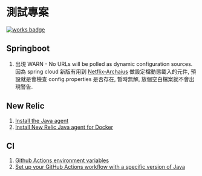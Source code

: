 # 測試專案
[![works badge](https://cdn.jsdelivr.net/gh/nikku/works-on-my-machine@v0.2.0/badge.svg)](https://github.com/nikku/works-on-my-machine)

## Springboot

1. 出現 WARN - No URLs will be polled as dynamic configuration sources.
因為 spring cloud 新版有用到 [Netflix-Archaius](https://github.com/Netflix/archaius/wiki/Getting-Started) 做設定檔動態載入的元件, 預設就是會檢查 config.properties 是否存在, 暫時無解, 放個空白檔案就不會出現警告.

## New Relic
1. [Install the Java agent](https://docs.newrelic.com/docs/agents/java-agent/installation/install-java-agent)
2. [Install New Relic Java agent for Docker](https://docs.newrelic.com/docs/agents/java-agent/additional-installation/install-new-relic-java-agent-docker)

## CI
1. [Github Actions environment variables](https://help.github.com/en/actions/configuring-and-managing-workflows/using-environment-variables)
2. [Set up your GitHub Actions workflow with a specific version of Java](https://github.com/actions/setup-java#apache-maven-with-a-settings-path)


